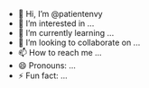 - 👋 Hi, I’m @patientenvy
- 👀 I’m interested in ...
- 🌱 I’m currently learning ...
- 💞️ I’m looking to collaborate on ...
- 📫 How to reach me ...
- 😄 Pronouns: ...
- ⚡ Fun fact: ...

<!---
patientenvy/patientenvy is a ✨ special ✨ repository because its `README.md` (this file) appears on your GitHub profile.
You can click the Preview link to take a look at your changes.
--->
